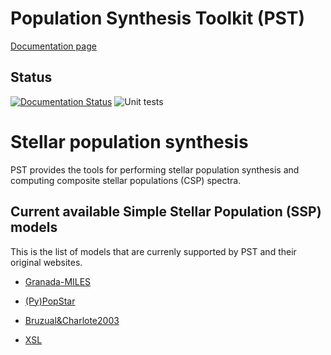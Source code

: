# Population Synthesis Toolkit (PST)

[Documentation page](https://population-synthesis-toolkit.readthedocs.io/en/latest/)

## Status
[![Documentation Status](https://readthedocs.org/projects/population-synthesis-toolkit/badge/?version=latest)](https://population-synthesis-toolkit.readthedocs.io/en/latest/?badge=latest)
![Unit tests](https://github.com/paranoya/population-synthesis-toolkit/actions/workflows/testing.yml/badge.svg)

# Stellar population synthesis
PST provides the tools for performing stellar population synthesis and computing
composite stellar populations (CSP) spectra.

## Current available Simple Stellar Population (SSP) models

This is the list of models that are currenly supported by PST and their original
websites.

- [Granada-MILES](https://home.iaa.csic.es/~rosa/AYA2010/AYA2010/)

- [(Py)PopStar](https://www.fractal-es.com/PopStar)

- [Bruzual&Charlote2003](http://www.bruzual.org/bc03/)

- [XSL](http://xsl.u-strasbg.fr/page_ssp_all.html)
